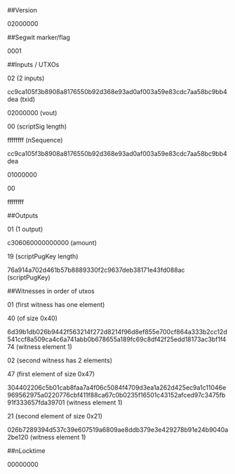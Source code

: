 ##Version

02000000

##Segwit marker/flag

0001

##Inputs / UTXOs

02                                                                  (2 inputs)

cc9ca105f3b8908a8176550b92d368e93ad0af003a59e83cdc7aa58bc9bb4dea    (txid)

02000000                                                            (vout)

00                                                                  (scriptSig length)

ffffffff                                                            (nSequence)

cc9ca105f3b8908a8176550b92d368e93ad0af003a59e83cdc7aa58bc9bb4dea

01000000

00

ffffffff

##Outputs

01                                                                  (1 output)

c306060000000000                                                    (amount)

19                                                                  (scriptPugKey length) 

76a914a702d461b57b8889330f2c9637deb38171e43fd088ac                  (scriptPugKey)

##Witnesses in order of utxos

01                                                                  (first witness has one element)

40                                                                  (of size 0x40)

6d39b1db026b9442f563214f272d8214f96d8ef855e700cf864a333b2cc12d541ccf8a509ca4c6a741abb0b678655a189fc69c8df42f25edd18173ac3bf1f474  (witness element 1)

02                                                                  (second witness has 2 elements)

47                                                                  (first element of size 0x47)

304402206c5b01cab8faa7a4f06c5084f4709d3ea1a262d425ec9a1c11046e969562975a0220776cbf411f88ca67c0b0235f16501c43152afced97c3475fb91f333657fda39701  (witness element 1)

21                                                                  (second element of size 0x21)

026b7289394d537c39e607519a6809ae8ddb379e3e429278b91e24b9040a2be120  (witness element 1)

##nLocktime

00000000


